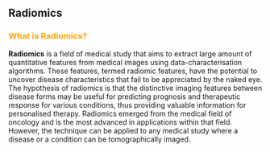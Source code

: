 ## Radiomics

### <span style="color:orange"> What is Radiomics?  </span>

**Radiomics** is a field of medical study that aims to extract large amount of quantitative features from medical images using data-characterisation algorithms. These features, termed radiomic features, have the potential to uncover disease characteristics that fail to be appreciated by the naked eye. The hypothesis of radiomics is that the distinctive imaging features between disease forms may be useful for predicting prognosis and therapeutic response for various conditions, thus providing valuable information for personalised therapy. Radiomics emerged from the medical field of oncology and is the most advanced in applications within that field. However, the technique can be applied to any medical study where a disease or a condition can be tomographically imaged.
